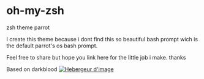 # oh-my-zsh
zsh theme parrot

I create this theme because i dont find this so beautiful bash prompt wich is the default parrot's os bash prompt.

Feel free to share but hope you link here for the little job i make. thanks

Based on darkblood 
<a target="_blank" href="http://www.hostingpics.net" title="Hebergeur d'image"><img src="https://img4.hostingpics.net/pics/693655zshparrot.png" border="0" alt="Hebergeur d'image" /></a>

